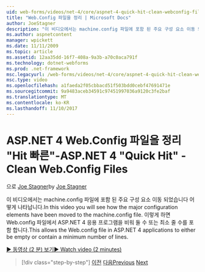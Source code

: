 ```yaml
---
uid: web-forms/videos/net-4/core/aspnet-4-quick-hit-clean-webconfig-files
title: "Web.Config 파일을 정리 | Microsoft Docs"
author: JoeStagner
description: "이 비디오에서는 machine.config 파일에 포함 된 주요 구성 요소 이동 되었습니다 어떻게 나타납니다. 이렇게 하면 ASP.NET 4 적용.에서 Web.config 파일..."
ms.author: aspnetcontent
manager: wpickett
ms.date: 11/11/2009
ms.topic: article
ms.assetid: 12aa35dd-16f7-408a-9a3b-a70c0aca791f
ms.technology: dotnet-webforms
ms.prod: .net-framework
msc.legacyurl: /web-forms/videos/net-4/core/aspnet-4-quick-hit-clean-webconfig-files
msc.type: video
ms.openlocfilehash: a1faeda2f05cbbacd51f503bdd0cebf47691471e
ms.sourcegitcommit: 9a9483aceb34591c97451997036a9120c3fe2baf
ms.translationtype: MT
ms.contentlocale: ko-KR
ms.lasthandoff: 11/10/2017
---
```

<a name="aspnet-4-quick-hit---clean-webconfig-files"></a><span data-ttu-id="4573c-104">ASP.NET 4 Web.Config 파일을 정리 "Hit 빠른"-</span><span class="sxs-lookup"><span data-stu-id="4573c-104">ASP.NET 4 "Quick Hit" - Clean Web.Config Files</span></span>
====================
<span data-ttu-id="4573c-105">으로 [Joe Stagner](https://github.com/JoeStagner)</span><span class="sxs-lookup"><span data-stu-id="4573c-105">by [Joe Stagner](https://github.com/JoeStagner)</span></span>

<span data-ttu-id="4573c-106">이 비디오에서는 machine.config 파일에 포함 된 주요 구성 요소 이동 되었습니다 어떻게 나타납니다.</span><span class="sxs-lookup"><span data-stu-id="4573c-106">In this video you will see how the major configuration elements have been moved to the machine.config file.</span></span> <span data-ttu-id="4573c-107">이렇게 하면 Web.config 파일에서 ASP.NET 4 응용 프로그램을 비워 둘 수 또는 최소 줄 수를 포함 합니다.</span><span class="sxs-lookup"><span data-stu-id="4573c-107">This allows the Web.config file in ASP.NET 4 applications to either be empty or contain a minimum number of lines.</span></span>

[<span data-ttu-id="4573c-108">&#9654; 동영상 (2 분) 보기</span><span class="sxs-lookup"><span data-stu-id="4573c-108">&#9654; Watch video (2 minutes)</span></span>](https://channel9.msdn.com/Blogs/ASP-NET-Site-Videos/aspnet-4-quick-hit-clean-webconfig-files)

>[!div class="step-by-step"]
<span data-ttu-id="4573c-109">[이전](aspnet-4-quick-hit-auto-start.md)
[다음](aspnet-4-quick-hit-predictable-client-ids.md)</span><span class="sxs-lookup"><span data-stu-id="4573c-109">[Previous](aspnet-4-quick-hit-auto-start.md)
[Next](aspnet-4-quick-hit-predictable-client-ids.md)</span></span>
